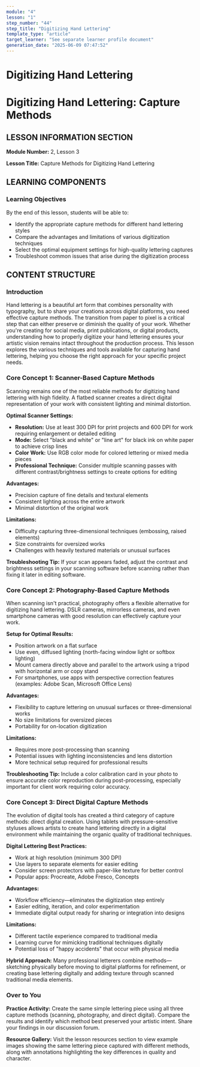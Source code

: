 ```yaml
---
module: "4"
lesson: "1"
step_number: "44"
step_title: "Digitizing Hand Lettering"
template_type: "article"
target_learner: "See separate learner profile document"
generation_date: "2025-06-09 07:47:52"
---
```


# Digitizing Hand Lettering

# Digitizing Hand Lettering: Capture Methods

## LESSON INFORMATION SECTION

**Module Number:** 2, Lesson 3

**Lesson Title:** Capture Methods for Digitizing Hand Lettering

## LEARNING COMPONENTS

### Learning Objectives

By the end of this lesson, students will be able to:

- Identify the appropriate capture methods for different hand lettering styles
- Compare the advantages and limitations of various digitization techniques
- Select the optimal equipment settings for high-quality lettering captures
- Troubleshoot common issues that arise during the digitization process

## CONTENT STRUCTURE

### Introduction

Hand lettering is a beautiful art form that combines personality with typography, but to share your creations across digital platforms, you need effective capture methods. The transition from paper to pixel is a critical step that can either preserve or diminish the quality of your work. Whether you're creating for social media, print publications, or digital products, understanding how to properly digitize your hand lettering ensures your artistic vision remains intact throughout the production process. This lesson explores the various techniques and tools available for capturing hand lettering, helping you choose the right approach for your specific project needs.

### Core Concept 1: Scanner-Based Capture Methods

Scanning remains one of the most reliable methods for digitizing hand lettering with high fidelity. A flatbed scanner creates a direct digital representation of your work with consistent lighting and minimal distortion. 

**Optimal Scanner Settings:**
- **Resolution:** Use at least 300 DPI for print projects and 600 DPI for work requiring enlargement or detailed editing
- **Mode:** Select "black and white" or "line art" for black ink on white paper to achieve crisp lines
- **Color Work:** Use RGB color mode for colored lettering or mixed media pieces
- **Professional Technique:** Consider multiple scanning passes with different contrast/brightness settings to create options for editing

**Advantages:**
- Precision capture of fine details and textural elements
- Consistent lighting across the entire artwork
- Minimal distortion of the original work

**Limitations:**
- Difficulty capturing three-dimensional techniques (embossing, raised elements)
- Size constraints for oversized works
- Challenges with heavily textured materials or unusual surfaces

**Troubleshooting Tip:** If your scan appears faded, adjust the contrast and brightness settings in your scanning software before scanning rather than fixing it later in editing software.

### Core Concept 2: Photography-Based Capture Methods

When scanning isn't practical, photography offers a flexible alternative for digitizing hand lettering. DSLR cameras, mirrorless cameras, and even smartphone cameras with good resolution can effectively capture your work.

**Setup for Optimal Results:**
- Position artwork on a flat surface
- Use even, diffused lighting (north-facing window light or softbox lighting)
- Mount camera directly above and parallel to the artwork using a tripod with horizontal arm or copy stand
- For smartphones, use apps with perspective correction features (examples: Adobe Scan, Microsoft Office Lens)

**Advantages:**
- Flexibility to capture lettering on unusual surfaces or three-dimensional works
- No size limitations for oversized pieces
- Portability for on-location digitization

**Limitations:**
- Requires more post-processing than scanning
- Potential issues with lighting inconsistencies and lens distortion
- More technical setup required for professional results

**Troubleshooting Tip:** Include a color calibration card in your photo to ensure accurate color reproduction during post-processing, especially important for client work requiring color accuracy.

### Core Concept 3: Direct Digital Capture Methods

The evolution of digital tools has created a third category of capture methods: direct digital creation. Using tablets with pressure-sensitive styluses allows artists to create hand lettering directly in a digital environment while maintaining the organic quality of traditional techniques.

**Digital Lettering Best Practices:**
- Work at high resolution (minimum 300 DPI)
- Use layers to separate elements for easier editing
- Consider screen protectors with paper-like texture for better control
- Popular apps: Procreate, Adobe Fresco, Concepts

**Advantages:**
- Workflow efficiency—eliminates the digitization step entirely
- Easier editing, iteration, and color experimentation
- Immediate digital output ready for sharing or integration into designs

**Limitations:**
- Different tactile experience compared to traditional media
- Learning curve for mimicking traditional techniques digitally
- Potential loss of "happy accidents" that occur with physical media

**Hybrid Approach:** Many professional letterers combine methods—sketching physically before moving to digital platforms for refinement, or creating base lettering digitally and adding texture through scanned traditional media elements.

### Over to You

**Practice Activity:** Create the same simple lettering piece using all three capture methods (scanning, photography, and direct digital). Compare the results and identify which method best preserved your artistic intent. Share your findings in our discussion forum.

**Resource Gallery:** Visit the lesson resources section to view example images showing the same lettering piece captured with different methods, along with annotations highlighting the key differences in quality and character.